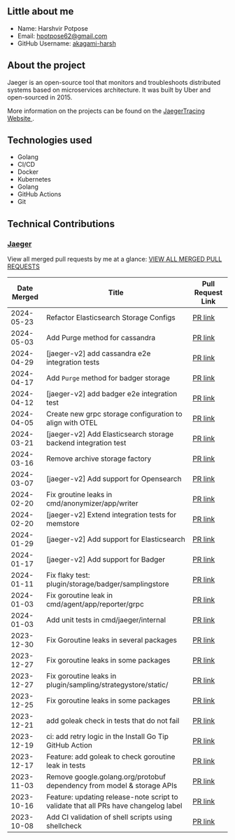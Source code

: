 
## Little about me

- Name: Harshvir Potpose
- Email: <hpotpose62@gmail.com>
- GitHub Username: [akagami-harsh
](https://github.com/akagami-harsh)

## About the project

Jaeger is an open-source tool that monitors and troubleshoots distributed systems based on microservices architecture. It was built by Uber and open-sourced in 2015.

More information on the projects can be found on the [JaegerTracing Website
](https://www.jaegertracing.io/).

## Technologies used

- Golang
- CI/CD
- Docker
- Kubernetes
- Golang
- GitHub Actions
- Git

## Technical Contributions

### [Jaeger](https://github.com/jaegertracing/jaeger)

View all merged pull requests by me at a glance: [VIEW ALL MERGED PULL REQUESTS](https://github.com/jaegertracing/jaeger/pulls?q=is%3Apr+author%3Aakagami-harsh+is%3Amerged)


| Date Merged | Title | Pull Request Link |
| ----------- | ----- | ----------------- |
| 2024-05-23 | Refactor Elasticsearch Storage Configs | [PR link](https://github.com/jaegertracing/jaeger/pull/5480) |
| 2024-05-03 | Add Purge method for cassandra | [PR link](https://github.com/jaegertracing/jaeger/pull/5414) |
| 2024-04-29 | [jaeger-v2] add cassandra e2e integration tests | [PR link](https://github.com/jaegertracing/jaeger/pull/5398) |
| 2024-04-17 | Add `Purge` method for badger storage | [PR link](https://github.com/jaegertracing/jaeger/pull/5366) |
| 2024-04-12 | [jaeger-v2] add badger e2e integration test | [PR link](https://github.com/jaegertracing/jaeger/pull/5355) |
| 2024-04-05 | Create new grpc storage configuration to align with OTEL | [PR link](https://github.com/jaegertracing/jaeger/pull/5331) |
| 2024-03-21 | [jaeger-v2] Add Elasticsearch storage backend integration test | [PR link](https://github.com/jaegertracing/jaeger/pull/5287) |
| 2024-03-16 | Remove archive storage factory  | [PR link](https://github.com/jaegertracing/jaeger/pull/5279) |
| 2024-03-07 | [jaeger-v2] Add support for Opensearch | [PR link](https://github.com/jaegertracing/jaeger/pull/5257) |
| 2024-02-20 | Fix groutine leaks in cmd/anonymizer/app/writer | [PR link](https://github.com/jaegertracing/jaeger/pull/5216) |
| 2024-02-20 | [jaeger-v2] Extend integration tests for memstore | [PR link](https://github.com/jaegertracing/jaeger/pull/5215) |
| 2024-01-29 | [jaeger-v2] Add support for Elasticsearch | [PR link](https://github.com/jaegertracing/jaeger/pull/5152) |
| 2024-01-17 | [jaeger-v2] Add support for Badger | [PR link](https://github.com/jaegertracing/jaeger/pull/5112) |
| 2024-01-11 | Fix flaky test: plugin/storage/badger/samplingstore | [PR link](https://github.com/jaegertracing/jaeger/pull/5094) |
| 2024-01-03 | Fix goroutine leak in cmd/agent/app/reporter/grpc | [PR link](https://github.com/jaegertracing/jaeger/pull/5075) |
| 2024-01-03 | Add unit tests in cmd/jaeger/internal | [PR link](https://github.com/jaegertracing/jaeger/pull/5069) |
| 2023-12-30 | Fix Goroutine leaks in several packages | [PR link](https://github.com/jaegertracing/jaeger/pull/5066) |
| 2023-12-27 | Fix goroutine leaks in some packages | [PR link](https://github.com/jaegertracing/jaeger/pull/5048) |
| 2023-12-27 | Fix goroutine leaks in plugin/sampling/strategystore/static/ | [PR link](https://github.com/jaegertracing/jaeger/pull/5047) |
| 2023-12-25 | Fix goroutine leaks in some packages | [PR link](https://github.com/jaegertracing/jaeger/pull/5038) |
| 2023-12-21 | add goleak check in tests that do not fail | [PR link](https://github.com/jaegertracing/jaeger/pull/5025) |
| 2023-12-19 | ci: add retry logic in the Install Go Tip GitHub Action | [PR link](https://github.com/jaegertracing/jaeger/pull/5022) |
| 2023-12-17 | Feature: add goleak to check goroutine leak in tests | [PR link](https://github.com/jaegertracing/jaeger/pull/5010) |
| 2023-11-03 | Remove google.golang.org/protobuf dependency from model & storage APIs | [PR link](https://github.com/jaegertracing/jaeger/pull/4917) |
| 2023-10-16 | Feature: updating release-note script to validate that all PRs have changelog label  | [PR link](https://github.com/jaegertracing/jaeger/pull/4849) |
| 2023-10-08 | Add CI validation of shell scripts using shellcheck | [PR link](https://github.com/jaegertracing/jaeger/pull/4826) |
